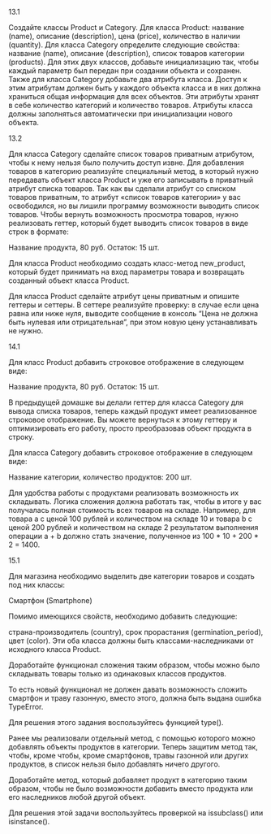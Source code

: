13.1

Создайте классы Product и Category.
Для класса Product:
название (name),
описание (description),
цена (price),
количество в наличии (quantity).
Для класса Category определите следующие свойства:
название (name),
описание (description),
список товаров категории (products).
Для этих двух классов, добавьте инициализацию так, чтобы каждый параметр был передан при создании объекта и сохранен.
Также для класса Category добавьте два атрибута класса. 
Доступ к этим атрибутам должен быть у каждого объекта класса и в них должна храниться общая информация для всех объектов. 
Эти атрибуты хранят в себе количество категорий и количество товаров. Атрибуты класса должны заполняться автоматически при инициализации нового объекта.


13.2

Для класса Category сделайте список товаров приватным атрибутом, чтобы к нему нельзя было получить доступ извне.
Для добавления товаров в категорию реализуйте специальный метод, в который нужно передавать объект класса Product и уже его записывать в приватный атрибут списка товаров.
Так как вы сделали атрибут со списком товаров приватным, то атрибут «список товаров категории» у вас освободился, но вы лишили программу возможности выводить список товаров. Чтобы вернуть возможность просмотра товаров, нужно реализовать геттер, который будет выводить список товаров в виде строк в формате:

Название продукта, 80 руб. Остаток: 15 шт.

Для класса Product необходимо создать класс-метод new_product, который будет принимать на вход параметры товара и возвращать созданный объект класса Product.

Для класса Product сделайте атрибут цены приватным и опишите геттеры и сеттеры. В сеттере реализуйте проверку: в случае если цена равна или ниже нуля, выводите сообщение в консоль “Цена не должна быть нулевая или отрицательная”, при этом новую цену устанавливать не нужно.


14.1

Для класс Product добавить строковое отображение в следующем виде:

Название продукта, 80 руб. Остаток: 15 шт.

В предыдущей домашке вы делали геттер для класса Category для вывода списка товаров, теперь каждый продукт имеет реализованное строковое отображение. Вы можете вернуться к этому геттеру и оптимизировать его работу, просто преобразовав объект продукта в строку.

Для класса Category добавить строковое отображение в следующем виде:

Название категории, количество продуктов: 200 шт.

Для удобства работы с продуктами реализовать возможность их складывать. Логика сложения должна работать так, чтобы в итоге у вас получалась полная стоимость всех товаров на складе. Например, для товара a с ценой 100 рублей и количеством на складе 10 и товара b с ценой 200 рублей и количеством на складе 2 результатом выполнения операции a + b должно стать значение, полученное из 100 * 10 + 200 * 2 = 1400.


15.1

Для магазина необходимо выделить две категории товаров и создать под них классы:

Смартфон (Smartphone)

Помимо имеющихся свойств, необходимо добавить следующие:

страна-производитель (country),
срок прорастания (germination_period),
цвет (color).
Эти оба класса должны быть классами-наследниками от исходного класса Product.

Доработайте функционал сложения таким образом, чтобы можно было складывать товары только из одинаковых классов продуктов.

То есть новый функционал не должен давать возможность сложить смартфон и траву газонную, вместо этого, должна быть выдана ошибка TypeError.

Для решения этого задания воспользуйтесь функцией type().

Ранее мы реализовали отдельный метод, с помощью которого можно добавлять объекты продуктов в категории. Теперь защитим метод так, чтобы, кроме чтобы, кроме смартфонов, травы газонной или других продуктов, в список нельзя было добавлять ничего другого.

Доработайте метод, который добавляет продукт в категорию таким образом, чтобы не было возможности добавить вместо продукта или его наследников любой другой объект.

Для решения этой задачи воспользуйтесь проверкой на issubclass() или isinstance().


